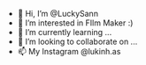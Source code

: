 - 👋 Hi, I’m @LuckySann
- 👀 I’m interested in FIlm Maker :)
- 🌱 I’m currently learning ...
- 💞️ I’m looking to collaborate on ...
- 📫 My Instagram @lukinh.as

<!---
LuckySann/LuckySann is a ✨ special ✨ repository because its `README.md` (this file) appears on your GitHub profile.
You can click the Preview link to take a look at your changes.
--->
